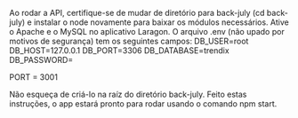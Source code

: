 Ao rodar a API, certifique-se de mudar de diretório para back-july (cd back-july) e instalar o node novamente
para baixar os módulos necessários.
Ative o Apache e o MySQL no aplicativo Laragon.
O arquivo .env (não upado por motivos de segurança) tem os seguintes campos:
DB_USER=root
DB_HOST=127.0.0.1
DB_PORT=3306
DB_DATABASE=trendix
DB_PASSWORD=

PORT = 3001

Não esqueça de criá-lo na raíz do diretório back-july.
Feito estas instruções, o app estará pronto para rodar usando o comando npm start.

